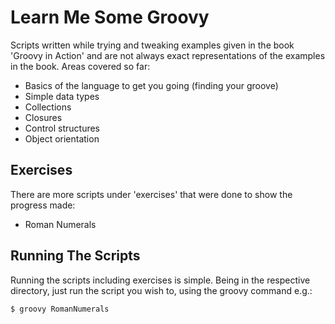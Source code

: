 # Learn Me Some Groovy

Scripts written while trying and tweaking examples given in the book 'Groovy in Action' and are not always exact representations of the examples in the book. Areas covered so far:

  - Basics of the language to get you going (finding your groove)
  - Simple data types
  - Collections
  - Closures
  - Control structures
  - Object orientation

## Exercises

There are more scripts under 'exercises' that were done to show the progress made:

- Roman Numerals

## Running The Scripts

Running the scripts including exercises is simple. Being in the respective directory, just run the script you wish to, using the groovy command e.g.:

```sh
$ groovy RomanNumerals
```
